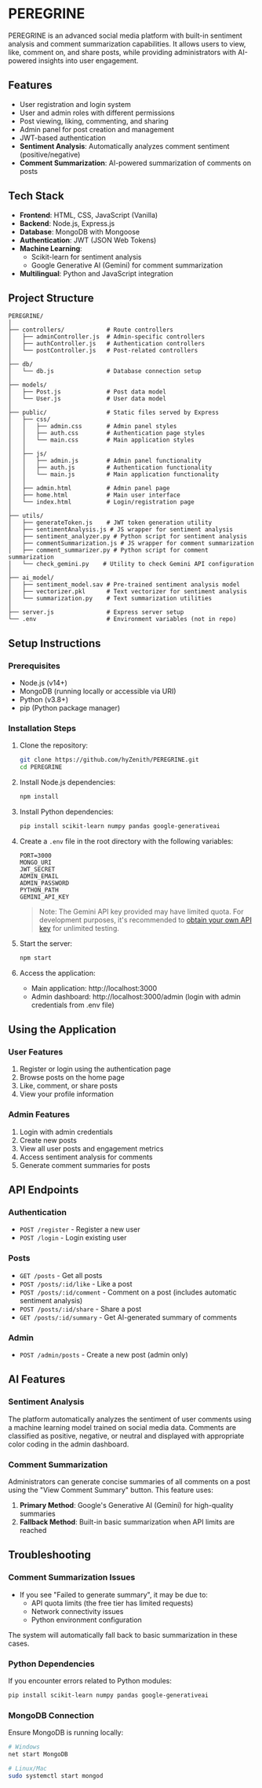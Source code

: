 # PEREGRINE

PEREGRINE is an advanced social media platform with built-in sentiment analysis and comment summarization capabilities. It allows users to view, like, comment on, and share posts, while providing administrators with AI-powered insights into user engagement.

## Features

- User registration and login system
- User and admin roles with different permissions
- Post viewing, liking, commenting, and sharing
- Admin panel for post creation and management
- JWT-based authentication
- **Sentiment Analysis**: Automatically analyzes comment sentiment (positive/negative)
- **Comment Summarization**: AI-powered summarization of comments on posts

## Tech Stack

- **Frontend**: HTML, CSS, JavaScript (Vanilla)
- **Backend**: Node.js, Express.js
- **Database**: MongoDB with Mongoose
- **Authentication**: JWT (JSON Web Tokens)
- **Machine Learning**:
  - Scikit-learn for sentiment analysis
  - Google Generative AI (Gemini) for comment summarization
- **Multilingual**: Python and JavaScript integration

## Project Structure

```
PEREGRINE/
│
├── controllers/            # Route controllers
│   ├── adminController.js  # Admin-specific controllers
│   ├── authController.js   # Authentication controllers
│   └── postController.js   # Post-related controllers
│
├── db/
│   └── db.js               # Database connection setup
│
├── models/
│   ├── Post.js             # Post data model
│   └── User.js             # User data model
│
├── public/                 # Static files served by Express
│   ├── css/
│   │   ├── admin.css       # Admin panel styles
│   │   ├── auth.css        # Authentication page styles
│   │   └── main.css        # Main application styles
│   │
│   ├── js/
│   │   ├── admin.js        # Admin panel functionality
│   │   ├── auth.js         # Authentication functionality
│   │   └── main.js         # Main application functionality
│   │
│   ├── admin.html          # Admin panel page
│   ├── home.html           # Main user interface
│   └── index.html          # Login/registration page
│
├── utils/
│   ├── generateToken.js    # JWT token generation utility
│   ├── sentimentAnalysis.js # JS wrapper for sentiment analysis
│   ├── sentiment_analyzer.py # Python script for sentiment analysis
│   ├── commentSummarization.js # JS wrapper for comment summarization
│   ├── comment_summarizer.py # Python script for comment summarization
│   └── check_gemini.py    # Utility to check Gemini API configuration
│
├── ai_model/
│   ├── sentiment_model.sav # Pre-trained sentiment analysis model
│   ├── vectorizer.pkl      # Text vectorizer for sentiment analysis
│   └── summarization.py    # Text summarization utilities
│
├── server.js               # Express server setup
└── .env                    # Environment variables (not in repo)
```

## Setup Instructions

### Prerequisites

- Node.js (v14+)
- MongoDB (running locally or accessible via URI)
- Python (v3.8+)
- pip (Python package manager)

### Installation Steps

1. Clone the repository:

   ```bash
   git clone https://github.com/hyZenith/PEREGRINE.git
   cd PEREGRINE
   ```

2. Install Node.js dependencies:

   ```bash
   npm install
   ```

3. Install Python dependencies:

   ```bash
   pip install scikit-learn numpy pandas google-generativeai
   ```

4. Create a `.env` file in the root directory with the following variables:

   ```properties
   PORT=3000
   MONGO_URI
   JWT_SECRET
   ADMIN_EMAIL
   ADMIN_PASSWORD
   PYTHON_PATH
   GEMINI_API_KEY
   ```

   > Note: The Gemini API key provided may have limited quota. For development purposes, it's recommended to [obtain your own API key](https://ai.google.dev/) for unlimited testing.

5. Start the server:

   ```bash
   npm start
   ```

6. Access the application:
   - Main application: http://localhost:3000
   - Admin dashboard: http://localhost:3000/admin (login with admin credentials from .env file)

## Using the Application

### User Features

1. Register or login using the authentication page
2. Browse posts on the home page
3. Like, comment, or share posts
4. View your profile information

### Admin Features

1. Login with admin credentials
2. Create new posts
3. View all user posts and engagement metrics
4. Access sentiment analysis for comments
5. Generate comment summaries for posts

## API Endpoints

### Authentication

- `POST /register` - Register a new user
- `POST /login` - Login existing user

### Posts

- `GET /posts` - Get all posts
- `POST /posts/:id/like` - Like a post
- `POST /posts/:id/comment` - Comment on a post (includes automatic sentiment analysis)
- `POST /posts/:id/share` - Share a post
- `GET /posts/:id/summary` - Get AI-generated summary of comments

### Admin

- `POST /admin/posts` - Create a new post (admin only)

## AI Features

### Sentiment Analysis

The platform automatically analyzes the sentiment of user comments using a machine learning model trained on social media data. Comments are classified as positive, negative, or neutral and displayed with appropriate color coding in the admin dashboard.

### Comment Summarization

Administrators can generate concise summaries of all comments on a post using the "View Comment Summary" button. This feature uses:

1. **Primary Method**: Google's Generative AI (Gemini) for high-quality summaries
2. **Fallback Method**: Built-in basic summarization when API limits are reached

## Troubleshooting

### Comment Summarization Issues

- If you see "Failed to generate summary", it may be due to:
  - API quota limits (the free tier has limited requests)
  - Network connectivity issues
  - Python environment configuration

The system will automatically fall back to basic summarization in these cases.

### Python Dependencies

If you encounter errors related to Python modules:

```bash
pip install scikit-learn numpy pandas google-generativeai
```

### MongoDB Connection

Ensure MongoDB is running locally:

```bash
# Windows
net start MongoDB

# Linux/Mac
sudo systemctl start mongod
```

